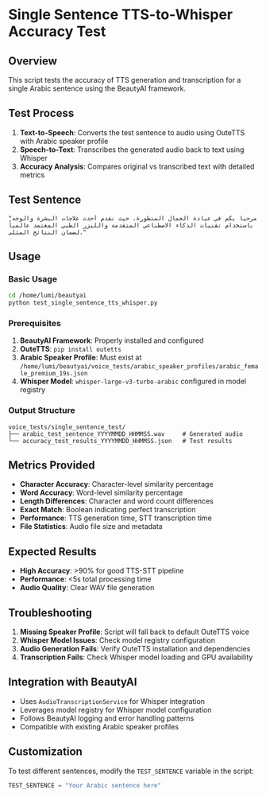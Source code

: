 # Single Sentence TTS-to-Whisper Accuracy Test

## Overview
This script tests the accuracy of TTS generation and transcription for a single Arabic sentence using the BeautyAI framework.

## Test Process
1. **Text-to-Speech**: Converts the test sentence to audio using OuteTTS with Arabic speaker profile
2. **Speech-to-Text**: Transcribes the generated audio back to text using Whisper
3. **Accuracy Analysis**: Compares original vs transcribed text with detailed metrics

## Test Sentence
```
"مرحباً بكم في عيادة الجمال المتطورة، حيث نقدم أحدث علاجات البشرة والوجه باستخدام تقنيات الذكاء الاصطناعي المتقدمة والليزر الطبي المعتمد عالمياً لضمان النتائج المثلى."
```

## Usage

### Basic Usage
```bash
cd /home/lumi/beautyai
python test_single_sentence_tts_whisper.py
```

### Prerequisites
1. **BeautyAI Framework**: Properly installed and configured
2. **OuteTTS**: `pip install outetts`
3. **Arabic Speaker Profile**: Must exist at `/home/lumi/beautyai/voice_tests/arabic_speaker_profiles/arabic_female_premium_19s.json`
4. **Whisper Model**: `whisper-large-v3-turbo-arabic` configured in model registry

### Output Structure
```
voice_tests/single_sentence_test/
├── arabic_test_sentence_YYYYMMDD_HHMMSS.wav     # Generated audio
└── accuracy_test_results_YYYYMMDD_HHMMSS.json   # Test results
```

## Metrics Provided
- **Character Accuracy**: Character-level similarity percentage
- **Word Accuracy**: Word-level similarity percentage  
- **Length Differences**: Character and word count differences
- **Exact Match**: Boolean indicating perfect transcription
- **Performance**: TTS generation time, STT transcription time
- **File Statistics**: Audio file size and metadata

## Expected Results
- **High Accuracy**: >90% for good TTS-STT pipeline
- **Performance**: <5s total processing time
- **Audio Quality**: Clear WAV file generation

## Troubleshooting
1. **Missing Speaker Profile**: Script will fall back to default OuteTTS voice
2. **Whisper Model Issues**: Check model registry configuration
3. **Audio Generation Fails**: Verify OuteTTS installation and dependencies
4. **Transcription Fails**: Check Whisper model loading and GPU availability

## Integration with BeautyAI
- Uses `AudioTranscriptionService` for Whisper integration
- Leverages model registry for Whisper model configuration
- Follows BeautyAI logging and error handling patterns
- Compatible with existing Arabic speaker profiles

## Customization
To test different sentences, modify the `TEST_SENTENCE` variable in the script:
```python
TEST_SENTENCE = "Your Arabic sentence here"
```
